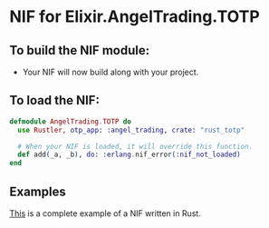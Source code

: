 # NIF for Elixir.AngelTrading.TOTP

## To build the NIF module:

- Your NIF will now build along with your project.

## To load the NIF:

```elixir
defmodule AngelTrading.TOTP do
  use Rustler, otp_app: :angel_trading, crate: "rust_totp"

  # When your NIF is loaded, it will override this function.
  def add(_a, _b), do: :erlang.nif_error(:nif_not_loaded)
end
```

## Examples

[This](https://github.com/rusterlium/NifIo) is a complete example of a NIF written in Rust.

